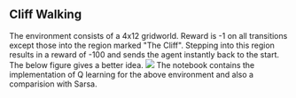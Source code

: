 ## Cliff Walking

The environment consists of a 4x12 gridworld. Reward is -1 on all transitions except those into the region marked "The Cliff". Stepping into this region results in a reward of -100 and sends the agent instantly back to the start. The below figure gives a better idea.
![](https://miro.medium.com/max/3000/1*52MwrYKyzQXuKZ88rqu70A.png)
The notebook contains the implementation of Q learning for the above environment and also a comparision with Sarsa.
